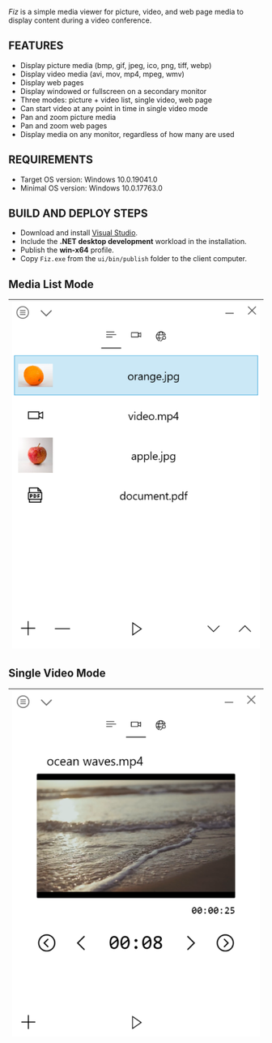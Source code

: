 _Fiz_ is a simple media viewer for picture, video, and web page media to display content during a video conference.

## FEATURES
* Display picture media (bmp, gif, jpeg, ico, png, tiff, webp)
* Display video media (avi, mov, mp4, mpeg, wmv)
* Display web pages
* Display windowed or fullscreen on a secondary monitor
* Three modes: picture + video list, single video, web page
* Can start video at any point in time in single video mode
* Pan and zoom picture media
* Pan and zoom web pages
* Display media on any monitor, regardless of how many are used

## REQUIREMENTS
* Target OS version: Windows 10.0.19041.0
* Minimal OS version: Windows 10.0.17763.0

## BUILD AND DEPLOY STEPS
* Download and install [Visual Studio](https://visualstudio.microsoft.com/).
* Include the __.NET desktop development__ workload in the installation.
* Publish the __win-x64__ profile.
* Copy `Fiz.exe` from the `ui/bin/publish` folder to the client computer.

## Media List Mode

| ![media list](/assets/readme-main-window-media-list.png) |
| - |

## Single Video Mode

| ![single video mode](/assets/readme-main-window-single-video-mode.png) |
| - |
